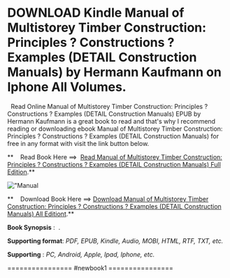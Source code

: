  **DOWNLOAD Kindle Manual of Multistorey Timber Construction: Principles ? Constructions ? Examples (DETAIL Construction Manuals) by Hermann Kaufmann on Iphone All Volumes.**
=============================================================================================================================================================================

  Read Online Manual of Multistorey Timber Construction: Principles ? Constructions ? Examples (DETAIL Construction Manuals) EPUB by Hermann Kaufmann is a great book to read and that's why I recommend reading or downloading ebook Manual of Multistorey Timber Construction: Principles ? Constructions ? Examples (DETAIL Construction Manuals) for free in any format with visit the link button below.

**    Read Book Here ==>  [Read Manual of Multistorey Timber Construction: Principles ? Constructions ? Examples (DETAIL Construction Manuals) Full Edition](https://newbookintheword.blogspot.com/id/3955535819).**

![\"Manual](\"https://i.gr-assets.com/images/S/compressed.photo.goodreads.com/books/1664253900l/62144899.jpg\")

**    Download Book Here ==> [Download Manual of Multistorey Timber Construction: Principles ? Constructions ? Examples (DETAIL Construction Manuals) All Editiont](https://newbookintheword.blogspot.com/id/3955535819).**

**Book Synopsis** :  .

**Supporting format**: _PDF, EPUB, Kindle, Audio, MOBI, HTML, RTF, TXT, etc._

**Supporting** : _PC, Android, Apple, Ipad, Iphone, etc._

================ #newbook1 ================